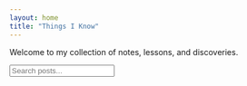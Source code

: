 ```yaml
---
layout: home
title: "Things I Know"
---
```


Welcome to my collection of notes, lessons, and discoveries.

<input type="text" id="search-input" placeholder="Search posts...">
<ul id="results-container"></ul>

<script src="/assets/js/search.js"></script>
<script>
  SimpleJekyllSearch({
    searchInput: document.getElementById('search-input'),
    resultsContainer: document.getElementById('results-container'),
    json: '/search.json'
  })
</script>
